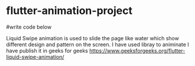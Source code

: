 # flutter-animation-project
#write code below

Liquid Swipe animation is used to slide the page like water which show different design and pattern on the screen.
I have used libray to animinate
I have publish it in geeks for geeks https://www.geeksforgeeks.org/flutter-liquid-swipe-animation/ 
